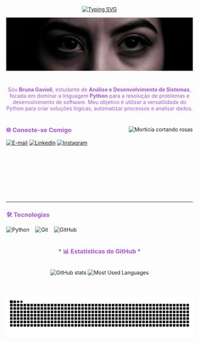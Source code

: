 <div align="center">
  <a href="https://git.io/typing-svg">
    <img src="https://readme-typing-svg.demolab.com?font=Libre+Baskerville&weight=700&size=24&pause=1000&color=A755D6&center=true&vCenter=true&width=550&lines=Bruna+Gavioli;Desenvolvedora+Python;Estudante+de+Análise+e+Desenvolvimento+de+Sistemas" alt="Typing SVG">
  </a>
</div>

<p align="center">
    <img alt="Banner da Morticia Addams" src="background.png" width="800"/>
</p>

#

<p align="center" style="color:#A755D6;">
  Sou <b>Bruna Gavioli</b>, estudante de <b>Análise e Desenvolvimento de Sistemas</b>, focada em dominar a linguagem <b>Python</b> para a resolução de problemas e desenvolvimento de software. Meu objetivo é utilizar a versatilidade do Python para criar soluções lógicas, automatizar processos e analisar dados.
</p>

#

<img align="right" alt="Morticia cortando rosas" height="190px" src="https://media.giphy.com/media/v1.Y2lkPTc5MGI3NjExd2Rqb2YzbzJ3ZXdyN2NlZ3ZtYnJ4ZnVmdWcyMnV0aHdsYmdscTY4dCZlcD12MV9pbnRlcm5hbF9naWZfYnlfaWQmY3Q9Zw/iG0f4318T3Q1q/giphy.gif">

<h3 align="left" style="color:#A755D6;">🌐 Conecte-se Comigo</h3>

[![E-mail](https://img.shields.io/badge/Email-4A235A?style=for-the-badge&logo=gmail&logoColor=white)](mailto:Brunagavioli1326@gmail.com)
[![LinkedIn](https://img.shields.io/badge/LinkedIn-4A235A?style=for-the-badge&logo=linkedin&logoColor=white)](https://www.linkedin.com/in/bruna-gavioli-de-freitas-675955309/)
[![Instagram](https://img.shields.io/badge/Instagram-4A235A?style=for-the-badge&logo=instagram&logoColor=white)](https://www.instagram.com/bruna_freitas25/)

<br clear="right"/>

---

<h3 align="left" style="color:#A755D6;">🛠️ Tecnologias</h3>
<div align="left">
  <img src="https://img.shields.io/badge/Python-4A235A?style=for-the-badge&logo=python&logoColor=white" alt="Python"/>
  <img width="8" />
  <img src="https://img.shields.io/badge/Git-4A235A?style=for-the-badge&logo=git&logoColor=white" alt="Git"/>
  <img width="8" />
  <img src="https://img.shields.io/badge/GitHub-4A235A?style=for-the-badge&logo=github&logoColor=white" alt="GitHub"/>
</div>

#

<div style="text-align: center;" align="center">
  <h3 style="color:#A755D6;">* 📊 Estatísticas do GitHub *</h3>
  <br>
  <img src="https://github-readme-stats.vercel.app/api?username=BrunaGavioli&show_icons=true&bg_color=000000&text_color=A755D6&title_color=A755D6&icon_color=A755D6&border_color=4A235A&hide_border=false&locale=pt-br" alt="GitHub stats">
  <img src="https://github-readme-stats.vercel.app/api/top-langs/?username=BrunaGavioli&layout=compact&bg_color=000000&text_color=A755D6&title_color=A755D6&border_color=4A235A&hide_border=false&locale=pt-br" alt="Most Used Languages">
</div>

#
<div align="center">
  <picture>
    <source media="(prefers-color-scheme: dark)" srcset="https://raw.githubusercontent.com/BrunaGavioli/BrunaGavioli/output/github-contribution-grid-snake-dark.svg">
    <source media="(prefers-color-scheme: light)" srcset="https://raw.githubusercontent.com/BrunaGavioli/BrunaGavioli/output/github-contribution-grid-snake.svg">
    <img alt="github contribution grid snake animation" src="https://raw.githubusercontent.com/BrunaGavioli/BrunaGavioli/output/github-contribution-grid-snake.svg">
  </picture>
</div>
